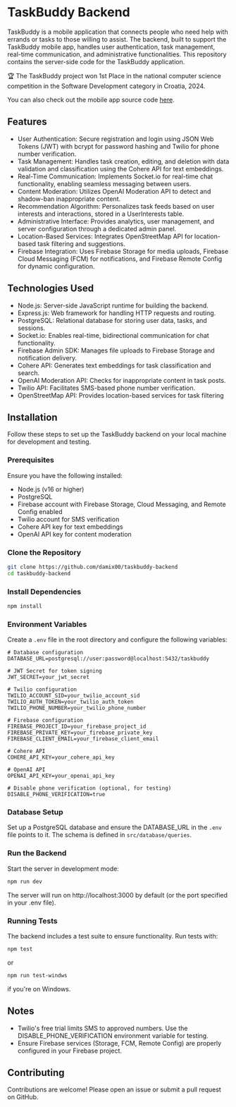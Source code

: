 # TaskBuddy Backend

TaskBuddy is a mobile application that connects people who need help with errands or tasks to those willing to assist. The backend, built to support the TaskBuddy mobile app, handles user authentication, task management, real-time communication, and administrative functionalities. This repository contains the server-side code for the TaskBuddy application.

🏆 The TaskBuddy project won 1st Place in the national computer science competition in the Software Development category in Croatia, 2024.

You can also check out the mobile app source code [here](https://github.com/damix00/taskbuddy-flutter).

## Features

- User Authentication: Secure registration and login using JSON Web Tokens (JWT) with bcrypt for password hashing and Twilio for phone number verification.
- Task Management: Handles task creation, editing, and deletion with data validation and classification using the Cohere API for text embeddings.
- Real-Time Communication: Implements Socket.io for real-time chat functionality, enabling seamless messaging between users.
- Content Moderation: Utilizes OpenAI Moderation API to detect and shadow-ban inappropriate content.
- Recommendation Algorithm: Personalizes task feeds based on user interests and interactions, stored in a UserInterests table.
- Administrative Interface: Provides analytics, user management, and server configuration through a dedicated admin panel.
- Location-Based Services: Integrates OpenStreetMap API for location-based task filtering and suggestions.
- Firebase Integration: Uses Firebase Storage for media uploads, Firebase Cloud Messaging (FCM) for notifications, and Firebase Remote Config for dynamic configuration.

## Technologies Used

- Node.js: Server-side JavaScript runtime for building the backend.
- Express.js: Web framework for handling HTTP requests and routing.
- PostgreSQL: Relational database for storing user data, tasks, and sessions.
- Socket.io: Enables real-time, bidirectional communication for chat functionality.
- Firebase Admin SDK: Manages file uploads to Firebase Storage and notification delivery.
- Cohere API: Generates text embeddings for task classification and search.
- OpenAI Moderation API: Checks for inappropriate content in task posts.
- Twilio API: Facilitates SMS-based phone number verification.
- OpenStreetMap API: Provides location-based services for task filtering

## Installation

Follow these steps to set up the TaskBuddy backend on your local machine for development and testing.

### Prerequisites

Ensure you have the following installed:

- Node.js (v16 or higher)
- PostgreSQL
- Firebase account with Firebase Storage, Cloud Messaging, and Remote Config enabled
- Twilio account for SMS verification
- Cohere API key for text embeddings
- OpenAI API key for content moderation

### Clone the Repository

```bash
git clone https://github.com/damix00/taskbuddy-backend
cd taskbuddy-backend
```

### Install Dependencies

```bash
npm install
```

### Environment Variables
Create a `.env` file in the root directory and configure the following variables:

```
# Database configuration
DATABASE_URL=postgresql://user:password@localhost:5432/taskbuddy

# JWT Secret for token signing
JWT_SECRET=your_jwt_secret

# Twilio configuration
TWILIO_ACCOUNT_SID=your_twilio_account_sid
TWILIO_AUTH_TOKEN=your_twilio_auth_token
TWILIO_PHONE_NUMBER=your_twilio_phone_number

# Firebase configuration
FIREBASE_PROJECT_ID=your_firebase_project_id
FIREBASE_PRIVATE_KEY=your_firebase_private_key
FIREBASE_CLIENT_EMAIL=your_firebase_client_email

# Cohere API
COHERE_API_KEY=your_cohere_api_key

# OpenAI API
OPENAI_API_KEY=your_openai_api_key

# Disable phone verification (optional, for testing)
DISABLE_PHONE_VERIFICATION=true
```

### Database Setup

Set up a PostgreSQL database and ensure the DATABASE_URL in the `.env` file points to it. The schema is defined in `src/database/queries`.

### Run the Backend

Start the server in development mode:

```bash
npm run dev
```

The server will run on http://localhost:3000 by default (or the port specified in your .env file).

### Running Tests

The backend includes a test suite to ensure functionality. Run tests with:
```bash
npm test
```
or
```bash
npm run test-windws
```
if you're on Windows.

## Notes

- Twilio's free trial limits SMS to approved numbers. Use the DISABLE_PHONE_VERIFICATION environment variable for testing.
- Ensure Firebase services (Storage, FCM, Remote Config) are properly configured in your Firebase project.

## Contributing

Contributions are welcome! Please open an issue or submit a pull request on GitHub.
